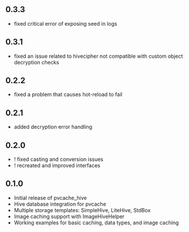 ## 0.3.3
* fixed critical error of exposing seed in logs

## 0.3.1
* fixed an issue related to hivecipher not compatible with custom object decryption checks

## 0.2.2
* fixed a problem that causes hot-reload to fail

## 0.2.1
* added decryption error handling

## 0.2.0
* ! fixed casting and conversion issues
* ! recreated and improved interfaces

## 0.1.0
* Initial release of pvcache_hive
* Hive database integration for pvcache
* Multiple storage templates: SimpleHive, LiteHive, StdBox
* Image caching support with ImageHiveHelper
* Working examples for basic caching, data types, and image caching
